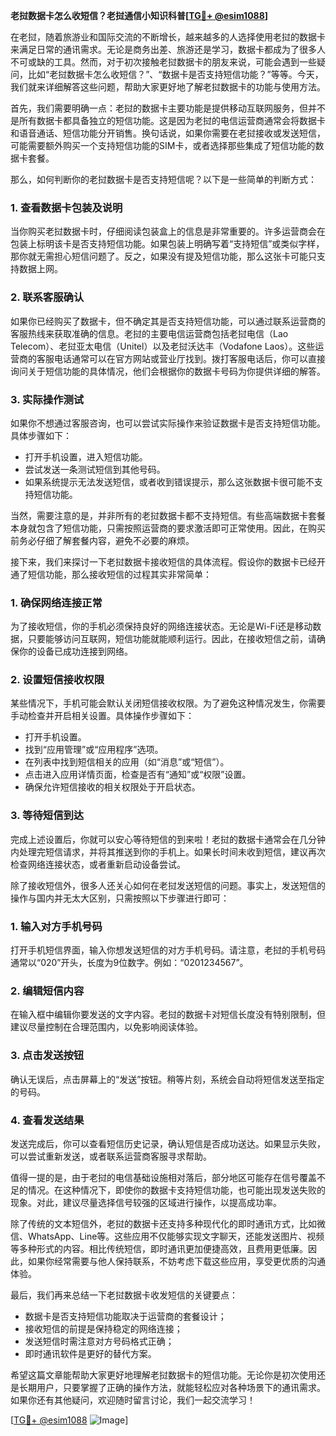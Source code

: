 **老挝数据卡怎么收短信？老挝通信小知识科普[[TG💪+ @esim1088](https://t.me/s/esim1088)]**

在老挝，随着旅游业和国际交流的不断增长，越来越多的人选择使用老挝的数据卡来满足日常的通讯需求。无论是商务出差、旅游还是学习，数据卡都成为了很多人不可或缺的工具。然而，对于初次接触老挝数据卡的朋友来说，可能会遇到一些疑问，比如“老挝数据卡怎么收短信？”、“数据卡是否支持短信功能？”等等。今天，我们就来详细解答这些问题，帮助大家更好地了解老挝数据卡的功能与使用方法。

首先，我们需要明确一点：老挝的数据卡主要功能是提供移动互联网服务，但并不是所有数据卡都具备独立的短信功能。这是因为老挝的电信运营商通常会将数据卡和语音通话、短信功能分开销售。换句话说，如果你需要在老挝接收或发送短信，可能需要额外购买一个支持短信功能的SIM卡，或者选择那些集成了短信功能的数据卡套餐。

那么，如何判断你的老挝数据卡是否支持短信呢？以下是一些简单的判断方式：

### **1. 查看数据卡包装及说明**
当你购买老挝数据卡时，仔细阅读包装盒上的信息是非常重要的。许多运营商会在包装上标明该卡是否支持短信功能。如果包装上明确写着“支持短信”或类似字样，那你就无需担心短信问题了。反之，如果没有提及短信功能，那么这张卡可能只支持数据上网。

### **2. 联系客服确认**
如果你已经购买了数据卡，但不确定其是否支持短信功能，可以通过联系运营商的客服热线来获取准确的信息。老挝的主要电信运营商包括老挝电信（Lao Telecom）、老挝亚太电信（Unitel）以及老挝沃达丰（Vodafone Laos）。这些运营商的客服电话通常可以在官方网站或营业厅找到。拨打客服电话后，你可以直接询问关于短信功能的具体情况，他们会根据你的数据卡号码为你提供详细的解答。

### **3. 实际操作测试**
如果你不想通过客服咨询，也可以尝试实际操作来验证数据卡是否支持短信功能。具体步骤如下：
- 打开手机设置，进入短信功能。
- 尝试发送一条测试短信到其他号码。
- 如果系统提示无法发送短信，或者收到错误提示，那么这张数据卡很可能不支持短信功能。

当然，需要注意的是，并非所有的老挝数据卡都不支持短信。有些高端数据卡套餐本身就包含了短信功能，只需按照运营商的要求激活即可正常使用。因此，在购买前务必仔细了解套餐内容，避免不必要的麻烦。

接下来，我们来探讨一下老挝数据卡接收短信的具体流程。假设你的数据卡已经开通了短信功能，那么接收短信的过程其实非常简单：

### **1. 确保网络连接正常**
为了接收短信，你的手机必须保持良好的网络连接状态。无论是Wi-Fi还是移动数据，只要能够访问互联网，短信功能就能顺利运行。因此，在接收短信之前，请确保你的设备已成功连接到网络。

### **2. 设置短信接收权限**
某些情况下，手机可能会默认关闭短信接收权限。为了避免这种情况发生，你需要手动检查并开启相关设置。具体操作步骤如下：
- 打开手机设置。
- 找到“应用管理”或“应用程序”选项。
- 在列表中找到短信相关的应用（如“消息”或“短信”）。
- 点击进入应用详情页面，检查是否有“通知”或“权限”设置。
- 确保允许短信接收的相关权限处于开启状态。

### **3. 等待短信到达**
完成上述设置后，你就可以安心等待短信的到来啦！老挝的数据卡通常会在几分钟内处理完短信请求，并将其推送到你的手机上。如果长时间未收到短信，建议再次检查网络连接状态，或者重新启动设备尝试。

除了接收短信外，很多人还关心如何在老挝发送短信的问题。事实上，发送短信的操作与国内并无太大区别，只需按照以下步骤进行即可：

### **1. 输入对方手机号码**
打开手机短信界面，输入你想发送短信的对方手机号码。请注意，老挝的手机号码通常以“020”开头，长度为9位数字。例如：“0201234567”。

### **2. 编辑短信内容**
在输入框中编辑你要发送的文字内容。老挝的数据卡对短信长度没有特别限制，但建议尽量控制在合理范围内，以免影响阅读体验。

### **3. 点击发送按钮**
确认无误后，点击屏幕上的“发送”按钮。稍等片刻，系统会自动将短信发送至指定的号码。

### **4. 查看发送结果**
发送完成后，你可以查看短信历史记录，确认短信是否成功送达。如果显示失败，可以尝试重新发送，或者联系运营商客服寻求帮助。

值得一提的是，由于老挝的电信基础设施相对落后，部分地区可能存在信号覆盖不足的情况。在这种情况下，即使你的数据卡支持短信功能，也可能出现发送失败的现象。对此，建议尽量选择信号较强的区域进行操作，以提高成功率。

除了传统的文本短信外，老挝的数据卡还支持多种现代化的即时通讯方式，比如微信、WhatsApp、Line等。这些应用不仅能够实现文字聊天，还能发送图片、视频等多种形式的内容。相比传统短信，即时通讯更加便捷高效，且费用更低廉。因此，如果你经常需要与他人保持联系，不妨考虑下载这些应用，享受更优质的沟通体验。

最后，我们再来总结一下老挝数据卡收发短信的关键要点：
- 数据卡是否支持短信功能取决于运营商的套餐设计；
- 接收短信的前提是保持稳定的网络连接；
- 发送短信时需注意对方号码格式正确；
- 即时通讯软件是更好的替代方案。

希望这篇文章能帮助大家更好地理解老挝数据卡的短信功能。无论你是初次使用还是长期用户，只要掌握了正确的操作方法，就能轻松应对各种场景下的通讯需求。如果你还有其他疑问，欢迎随时留言讨论，我们一起交流学习！

[[TG💪+ @esim1088](https://t.me/s/esim1088) ![Image](https://i.postimg.cc/4NQfJmqS/Snipaste-2025-05-13-00-14-12.png)]